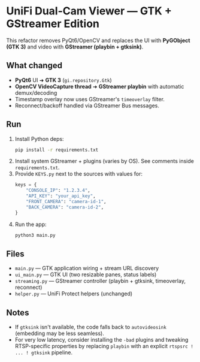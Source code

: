 # UniFi Dual-Cam Viewer — GTK + GStreamer Edition

This refactor removes PyQt6/OpenCV and replaces the UI with **PyGObject (GTK 3)**
and video with **GStreamer (playbin + gtksink)**.

## What changed
- **PyQt6** UI ➜ **GTK 3** (`gi.repository.Gtk`)
- **OpenCV VideoCapture thread** ➜ **GStreamer playbin** with automatic demux/decoding
- Timestamp overlay now uses GStreamer's `timeoverlay` filter.
- Reconnect/backoff handled via GStreamer Bus messages.

## Run
1. Install Python deps:
   ```bash
   pip install -r requirements.txt
   ```
2. Install system GStreamer + plugins (varies by OS). See comments inside `requirements.txt`.
3. Provide `KEYS.py` next to the sources with values for:
   ```python
   keys = {
       "CONSOLE_IP": "1.2.3.4",
       "API_KEY": "your_api_key",
       "FRONT_CAMERA": "camera-id-1",
       "BACK_CAMERA": "camera-id-2",
   }
   ```
4. Run the app:
   ```bash
   python3 main.py
   ```

## Files
- `main.py` — GTK application wiring + stream URL discovery
- `ui_main.py` — GTK UI (two resizable panes, status labels)
- `streaming.py` — GStreamer controller (playbin + gtksink, timeoverlay, reconnect)
- `helper.py` — UniFi Protect helpers (unchanged)

## Notes
- If `gtksink` isn't available, the code falls back to `autovideosink` (embedding may be less seamless).
- For very low latency, consider installing the `-bad` plugins and tweaking RTSP-specific properties by replacing
  `playbin` with an explicit `rtspsrc ! ... ! gtksink` pipeline.
